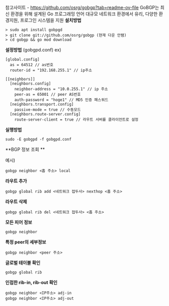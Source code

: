 참고사이트 - https://github.com/osrg/gobgp?tab=readme-ov-file
GoBGP는 최신 환경을 위해 설계된 Go 프로그래밍 언어
대규모 네트워크 환경에서 유리, 다양한 환경지원, 프로그인 시스템을 지원
**설치방법**

```
> sudo apt install gobpgd
> git clone git://github.com/osrg/gobgp (현재 다운 안됌)
> cd gobgp && go mod download
```

**설정방법** (gobgpd.conf)
ex)
```
[global.config]
  as = 64512 // as번호
  router-id = "192.168.255.1" // ip주소

[[neighbors]]
  [neighbors.config]
    neighbor-address = "10.0.255.1" // ip 주소
    peer-as = 65001 // peer AS번호
    auth-password = "hoge1" // MD5 인증 패스워드
  [neighbors.transport.config]
    passive-mode = true // 수동모드
  [neighbors.route-server.config]
    route-server-client = true // 라우트 서버를 클라이언트로 설정

```

**실행방법** 
```
sudo -E gobgpd -f gobgpd.conf
```

**BGP 정보 조회 **

예시)
```
gobgp neighbor <홉 주소> local
```

**라우트 추가**
```
gobgp global rib add <네트워크 접두사> nexthop <홉 주소>

```

**라우트 삭제**
```
gobgp global rib del <네트워크 접두사> <홉 주소>

```

**모든 피어 정보**
```
gobgp neighbor
```

**특정 peer의 세부정보**
```
gobgp neighbor <peer 주소>
```

**글로벌 테이블 확인**
```
gobgp global rib
```

**인접한 rib-in, rib-out 확인**
```
gobgp neighbor <IP주소> adj-in
gobgp neighbor <IP주소> adj-out

```
